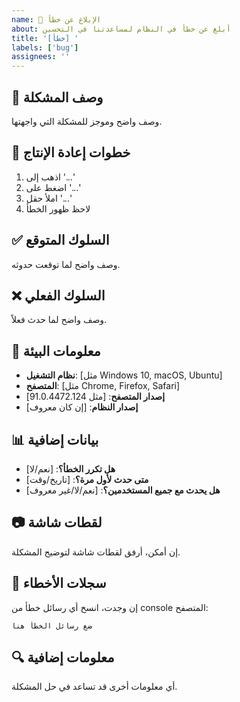 ```yaml
---
name: 🐛 الإبلاغ عن خطأ
about: أبلغ عن خطأ في النظام لمساعدتنا في التحسين
title: '[خطأ] '
labels: ['bug']
assignees: ''
---
```


## 🐛 وصف المشكلة
وصف واضح وموجز للمشكلة التي واجهتها.

## 🔄 خطوات إعادة الإنتاج
1. اذهب إلى '...'
2. اضغط على '...'
3. املأ حقل '...'
4. لاحظ ظهور الخطأ

## ✅ السلوك المتوقع
وصف واضح لما توقعت حدوثه.

## ❌ السلوك الفعلي
وصف واضح لما حدث فعلاً.

## 📱 معلومات البيئة
- **نظام التشغيل**: [مثل Windows 10, macOS, Ubuntu]
- **المتصفح**: [مثل Chrome, Firefox, Safari]
- **إصدار المتصفح**: [مثل 91.0.4472.124]
- **إصدار النظام**: [إن كان معروف]

## 📊 بيانات إضافية
- **هل تكرر الخطأ؟**: [نعم/لا]
- **متى حدث لأول مرة؟**: [تاريخ/وقت]
- **هل يحدث مع جميع المستخدمين؟**: [نعم/لا/غير معروف]

## 📷 لقطات شاشة
إن أمكن، أرفق لقطات شاشة لتوضيح المشكلة.

## 📝 سجلات الأخطاء
إن وجدت، انسخ أي رسائل خطأ من console المتصفح:
```
ضع رسائل الخطأ هنا
```

## 🔍 معلومات إضافية
أي معلومات أخرى قد تساعد في حل المشكلة.